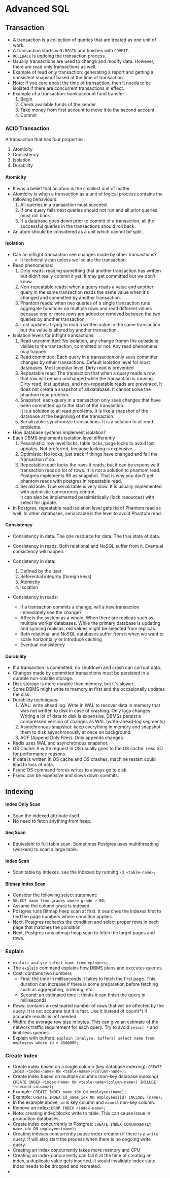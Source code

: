 # Advanced SQL

## Transaction
- A transaction is a collection of queries that are treated as one unit of work.
- A transaction starts with `BEGIN` and finishes with `COMMIT`.
- `ROLLBACK` is undoing the transaction process.
- Usually transactions are used to change and modify data. However, there are read only transactions as well.
- Example of read only transaction: generating a report and getting a consistent snapshot based at the time of transaction.
- Note: If you care about the time of transaction, then it needs to be isolated if there are concurrent transactions in effect.
- Example of a transaction: bank account fund transfer
  1. Begin
  2. Check available funds of the sender
  3. Take money from first account to move it to the second account
  4. Commit

### ACID Transaction
A transaction that has four properties:
1. Atomicity
2. Consistency
3. Isolation
4. Durability

#### Atomicity
- It was a belief that an atom is the smallest unit of matter
- Atomicity is when a transaction as a unit of logical process contains the following behaviours:
  1. All queries in a transaction must succeed
  2. If one query fails next queries should not run and all prior queries must roll back.
  3. If a database goes down prior to commit of a transaction, all the successful queries in the transactions should roll back.
- An atom should be considered as a unit which cannot be split.

#### Isolation
- Can an inflight transaction see changes made by other transactions?
  - It technically can unless we isolate the transaction.
- Read phenomenas:
    1. Dirty reads: reading something that another transaction has written but didn't really commit it yet. It may get committed but we don't know.
    2. Non-repeatable reads: when a query reads a value and another query in the same transaction reads the same value when it's changed and committed by another transaction.
    3. Phantom reads: when two queries of a single transaction runs aggregate functions on multiple rows and read different values because one or more rows are added or removed between the two queries by another transaction.
    4. Lost updates: trying to read a written value in the same transaction but the value is altered by another transaction. 
- Isolation levels for inflight transactions:
    1. Read uncommitted: No isolation, any change fromm the outside is visible to the transaction, committed or not. Any read phenomena may happen.
    2. Read committed: Each query in a transaction only sees committer changes by other transactions. Default isolation level for most databases. Most popular level. Dirty read is prevented.
    3. Repeatable read: The transaction that when a query reads a row, that row will remain unchanged while the transaction is running.  
       Dirty read, lost updates, and non-repeatable reads are prevented. It does not create a snapshot of all database. It cannot solve the phantom read problem.
    4. Snapshot: each query in a transaction only sees changes that have been committed up to the start of the transaction.  
       It is a solution to all read problems. It is like a snapshot of the database at the beginning of the transaction.
    5. Serializable: synchronize transactions. It is a solution to all read problems.
- How database systems implement isolation?
- Each DBMS implements isolation level differently
    1. Pessimistic: row level locks, table locks, page locks to avoid lost updates. Not preferred, because locking is expensive.
    2. Optimistic: No locks, just track if things have changed and fail the transaction if so.
    3. Repeatable read: locks the rows it reads, but it can be expensive if transaction reads a lot of rows. It is not a solution to phantom read.
       Postgres implements RR as snapshot. That is why you don't get phantom reads with postgres in repeatable read.
    4. Serializable. True serializable is very slow. It is usually implemented with optimistic concurrency control.  
       It can also be implemented pessimistically (lock resources) with select for update.
- In Postgres, repeatable read isolation level gets rid of Phantom read as well. In other databases, serializable is the level to avoid Phantom read.

#### Consistency
- Consistency in data. The one resource for data. The true state of data.
- Consistency in reads. Both relational and NoSQL suffer from it. Eventual consistency will happen.

- Consistency in data:
  1. Defined by the user
  2. Referential integrity (foreign keys)
  3. Atomicity
  4. Isolation

- Consistency in reads:
  - If a transaction commits a change, will a new transaction immediately see the change?
  - Affects the system as a whole. When there are replicas such as multiple worker databases. While the primary database is updating and syncing replicas, old values might be selected from replicas.
  - Both relational and NoSQL databases suffer from it when we want to scale horizontally or introduce caching
  - Eventual consistency

#### Durability

- If a transaction is committed, no shutdown and crash can corrupt data.
- Changes made by committed transactions must be persisted in a durable non-volatile storage.
- Disk storage is more durable than memory, but it's slower.
- Some DBMS might write to memory at first and the occasionally updates the disk.
- Durability techniques:
    1. WAL: write ahead log. Write in WAL to recover data in memory that was not written to disk in case of crashing. Only logs changes.
       Writing a lot of data to disk is expensive. DBMSs persist a compressed version of changes as WAL (write-ahead-log segments)
    2. Asynchronous snapshot: keep everything in memory and snapshot them to disk asynchronously at once on background.
    3. AOF (Append Only Files). Only appends changes.
- Redis uses WAL and asynchronous snapshot.
- OS Cache: A write request in OS usually goes to the OS cache. Less I/O for performance reasons.
- If data is written in OS cache and OS crashes, machine restart could lead to loss of data.
- Fsync OS command forces writes to always go to disk.
- Fsync can be expensive and slows down commits.

## Indexing
#### Index Only Scan
- Scan the indexed attribute itself. 
- No need to fetch anything from heep. 
#### Seq Scan
- Equivalent to full table scan. Sometimes Postgres uses multithreading (workers) to scan a large table.
#### Index Scan
- Scan table by indexes. see the indexed by running `\d <table-name>;`

#### Bitmap Index Scan
- Consider the following select statement:
- `SELECT name from grades where grade > 80;`  
- Assume the column `grade` is indexed.
- Postgres runs Bitmap heep scan at first. It searches the indexes first to find the page numbers where condition applies.
- Next, Postgres rechecks the condition and select proper rows in each page that matches the condition.
- Next, Postgres runs bitmap heap scan to fetch the target pages and rows.  


### Explain
- `explain analyze select name from eployees;` 
- The `explain` command explains how DBMS plans and executes queries.
- Cost: contains two numbers
  - First: the time in milliseconds it takes to fetch the first page. This duration can increase if there is some preparation before fetching such as aggregating, ordering, etc.  
  - Second: an estimated time it thinks it can finish the query in milliseconds.
- Rows: contains an estimated number of rows that will be affected by the query. It is not accurate but it is fast. Use it instead of count(*) if accurate results is not needed.
- Width: the average row size in bytes. This can give an estimate of the network traffic requirement for each query. Try to avoid `select *` and limit-less queries.
- Explain with buffers: `explain (analyze, buffers) select name from employees where id > 4500000;`

### Create Index
- Create index based on a single column (key database indexing): `CREATE INDEX <index-name> ON <table-name>(<column-name>);`  
- Create index based on multiple columns (non-key database indexing): `CREATE INDEX <index-name> ON <table-name>(column-name>) INCLUDE (<second-column>);`  
- Example: `CREATE INDEX name_idx ON employees(name);`
- Example: `CREATE INDEX id_name_idx ON employees(id) INCLUDE (name);`
- In the example above, `id` is key column and `name` is non-key column.
- Remove an index: `DROP INDEX <index-name>;`
- Note: creating index blocks write to table. This can cause issue in production databases.
- Create index concurrently in Postgres: `CREATE INDEX CONCURRENTLY name_idx ON employees(name);`
- Creating indexes concurrently pause index creation if there is a `write` query. It will also start the process when there is no ongoing write query.
- Creating an index concurrently takes more memory and CPU
- Creating an index concurrently can fail if at the time of creating an index, a duplicate value gets inserted. It would invalidate index state. Index needs to be dropped and recreated.
- 


